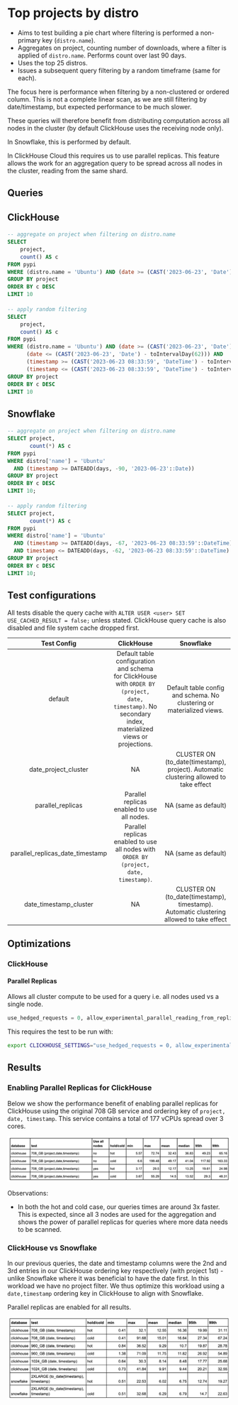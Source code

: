 # Top projects by distro

- Aims to test building a pie chart where filtering is performed a non-primary key (`distro.name`).
- Aggregates on project, counting number of downloads, where a filter is applied of `distro.name`. Performs count over last 90 days.
- Uses the top 25 distros.
- Issues a subsequent query filtering by a random timeframe (same for each).

The focus here is performance when filtering by a non-clustered or ordered column. This is not a complete linear scan, as we are still filtering by date/timestamp, but expected performance to be much slower. 

These queries will therefore benefit from distributing computation across all nodes in the cluster (by default ClickHouse uses the receiving node only). 

In Snowflake, this is performed by default. 

In ClickHouse Cloud this requires us to use parallel replicas. This feature allows the work for an aggregation query to be spread across all nodes in the cluster, reading from the same shard. 

## Queries 

## ClickHouse

```sql
-- aggregate on project when filtering on distro.name
SELECT
    project,
    count() AS c
FROM pypi
WHERE (distro.name = 'Ubuntu') AND (date >= (CAST('2023-06-23', 'Date') - toIntervalDay(90)))
GROUP BY project
ORDER BY c DESC
LIMIT 10

-- apply random filtering
SELECT
    project,
    count() AS c
FROM pypi
WHERE (distro.name = 'Ubuntu') AND (date >= (CAST('2023-06-23', 'Date') - toIntervalDay(67))) AND 
      (date <= (CAST('2023-06-23', 'Date') - toIntervalDay(62))) AND 
      (timestamp >= (CAST('2023-06-23 08:33:59', 'DateTime') - toIntervalDay(67))) AND 
      (timestamp <= (CAST('2023-06-23 08:33:59', 'DateTime') - toIntervalDay(62)))
GROUP BY project
ORDER BY c DESC
LIMIT 10
```


## Snowflake

```sql
-- aggregate on project when filtering on distro.name
SELECT project,
       count(*) AS c
FROM pypi
WHERE distro['name'] = 'Ubuntu'
  AND (timestamp >= DATEADD(days, -90, '2023-06-23'::Date))
GROUP BY project
ORDER BY c DESC
LIMIT 10;

-- apply random filtering
SELECT project,
       count(*) AS c
FROM pypi
WHERE distro['name'] = 'Ubuntu'
  AND (timestamp >= DATEADD(days, -67, '2023-06-23 08:33:59'::DateTime))
  AND timestamp <= DATEADD(days, -62, '2023-06-23 08:33:59'::DateTime)
GROUP BY project
ORDER BY c DESC
LIMIT 10;
```

## Test configurations

All tests disable the query cache with `ALTER USER <user> SET USE_CACHED_RESULT = false;` unless stated. ClickHouse query cache is also disabled and file system cache dropped first.

|           Test Config            |                                                                        ClickHouse                                                                         |                                        Snowflake                                        |
|:--------------------------------:|:---------------------------------------------------------------------------------------------------------------------------------------------------------:|:---------------------------------------------------------------------------------------:|
|             default              | Default table configuration and schema for ClickHouse with  `ORDER BY (project, date, timestamp)`. No secondary index, materialized views or projections. |          Default table config and schema. No clustering or materialized views.          |
|       date_project_cluster       |                                                                            NA                                                                             |  CLUSTER ON (to_date(timestamp), project). Automatic clustering allowed to take effect  |
|        parallel_replicas         |                                                        Parallel replicas enabled to use all nodes.                                                        |                                  NA (same as default)                                   |
| parallel_replicas_date_timestamp |                                  Parallel replicas enabled to use all nodes with  `ORDER BY (project, date, timestamp)`.                                  |                                  NA (same as default)                                   |
|      date_timestamp_cluster      |                                                                            NA                                                                             | CLUSTER ON (to_date(timestamp), timestamp). Automatic clustering allowed to take effect |

## Optimizations

### ClickHouse

#### Parallel Replicas

Allows all cluster compute to be used for a query i.e. all nodes used vs a single node.

```sql
use_hedged_requests = 0, allow_experimental_parallel_reading_from_replicas = 1, max_parallel_replicas = 100, parallel_replicas_single_task_marks_count_multiplier = 5;
```

This requires the test to be run with:

```bash
export CLICKHOUSE_SETTINGS="use_hedged_requests = 0, allow_experimental_parallel_reading_from_replicas = 1, max_parallel_replicas = 100, parallel_replicas_single_task_marks_count_multiplier = 5;"
```

## Results

### Enabling Parallel Replicas for ClickHouse
Below we show the performance benefit of enabling parallel replicas for ClickHouse using the original 708 GB service and ordering key of `project, date, timestamp`. This service contains a total of 177 vCPUs spread over 3 cores.

![results_clickhouse_parallel.png](results_clickhouse_parallel.png)

Observations:

- In both the hot and cold case, our queries times are around 3x faster. This is expected, since all 3 nodes are used for the aggregation and shows the power of parallel replicas for queries where more data needs to be scanned.

### ClickHouse vs Snowflake

In our previous queries, the date and timestamp columns were the 2nd and 3rd entries in our ClickHouse ordering key respectively (with project 1st) - unlike Snowflake where it was beneficial to have the date first. In this workload we have no project filter. We thus optimize this workload using a `date,timestamp` ordering key in ClickHouse to align with Snowflake. 

Parallel replicas are enabled for all results.

![results.png](results.png)


